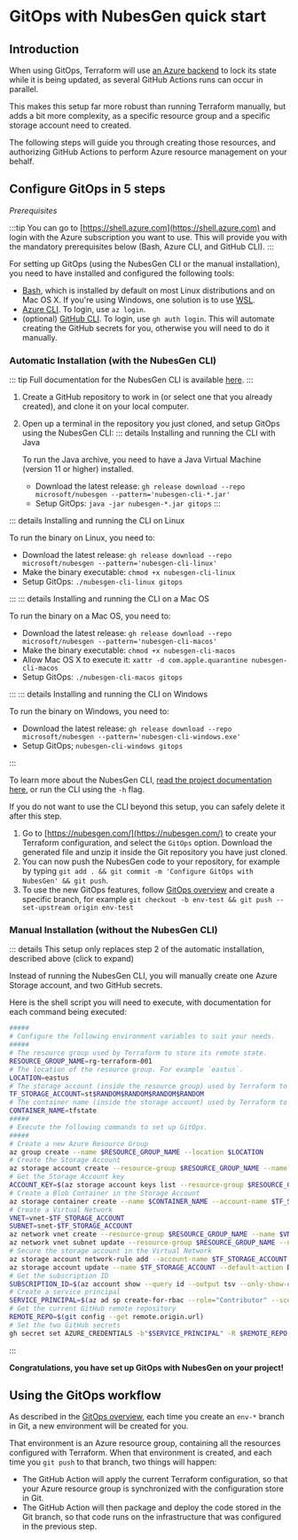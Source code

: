 # GitOps with NubesGen quick start

## Introduction

When using GitOps, Terraform will use [an Azure backend](https://www.terraform.io/docs/language/settings/backends/azurerm.html) to lock its state while it is being updated, as several GitHub Actions runs can occur in parallel.

This makes this setup far more robust than running Terraform manually, but adds a bit more complexity, as a specific resource group and a specific storage account need to created.

The following steps will guide you through creating those resources, and authorizing GitHub Actions to perform Azure resource management on your behalf.

## Configure GitOps in 5 steps

_Prerequisites_

:::tip
You can go to [https://shell.azure.com](https://shell.azure.com) and login with the Azure subscription you want to use. This will provide you with the 
mandatory prerequisites below (Bash, Azure CLI, and GitHub CLI).
:::

For setting up GitOps (using the NubesGen CLI or the manual installation), you need to have installed and configured the following tools:

- [Bash](https://fr.wikipedia.org/wiki/Bourne-Again_shell), which is installed by default on most Linux distributions and on Mac OS X. If you're using Windows, one solution is to use [WSL](https://aka.ms/nubesgen-install-wsl).
- [Azure CLI](https://aka.ms/nubesgen-install-az-cli). To login, use `az login`.
- (optional) [GitHub CLI](https://cli.github.com/). To login, use `gh auth login`. This will automate creating the GitHub secrets for you, otherwise you will need to do it manually.

### Automatic Installation (with the NubesGen CLI)

::: tip
Full documentation for the NubesGen CLI is available [here](/getting-started/cli/).
:::

1. Create a GitHub repository to work in (or select one that you already created), and clone it on your local computer.
1. Open up a terminal in the repository you just cloned, and setup GitOps using the NubesGen CLI:
::: details Installing and running the CLI with Java
   
   To run the Java archive, you need to have a Java Virtual Machine (version 11 or higher) installed.

   - Download the latest release: `gh release download --repo microsoft/nubesgen --pattern='nubesgen-cli-*.jar'`
   - Setup GitOps: `java -jar nubesgen-*.jar gitops`
:::

::: details Installing and running the CLI on Linux
   
   To run the binary on Linux, you need to:

   - Download the latest release: `gh release download --repo microsoft/nubesgen --pattern='nubesgen-cli-linux'`
   - Make the binary executable: `chmod +x nubesgen-cli-linux`
   - Setup GitOps: `./nubesgen-cli-linux gitops`

:::
::: details Installing and running the CLI on a Mac OS

   To run the binary on a Mac OS, you need to:

   - Download the latest release: `gh release download --repo microsoft/nubesgen --pattern='nubesgen-cli-macos'`
   - Make the binary executable: `chmod +x nubesgen-cli-macos`
   - Allow Mac OS X to execute it: `xattr -d com.apple.quarantine nubesgen-cli-macos`
   - Setup GitOps: `./nubesgen-cli-macos gitops`

:::
::: details Installing and running the CLI on Windows

   To run the binary on Windows, you need to:

   - Download the latest release: `gh release download --repo microsoft/nubesgen --pattern='nubesgen-cli-windows.exe'`
   - Setup GitOps; `nubesgen-cli-windows gitops`

:::

   To learn more about the NubesGen CLI, [read the project documentation here](/getting-started/cli/), or run the CLI using the `-h` flag.
   
   If you do not want to use the CLI beyond this setup, you can safely delete it after this step.
1. Go to [https://nubesgen.com/](https://nubesgen.com/) to create your Terraform configuration, and select the `GitOps` option. Download the generated file and unzip it inside the Git repository you have just cloned.
1. You can now push the NubesGen code to your repository, for example by typing `git add . && git commit -m 'Configure GitOps with NubesGen' && git push`.
1. To use the new GitOps features, follow [GitOps overview](/gitops/gitops-overview) and create a specific branch, for example
   `git checkout -b env-test && git push --set-upstream origin env-test`

### Manual Installation (without the NubesGen CLI)

::: details This setup only replaces step 2 of the automatic installation, described above (click to expand)

Instead of running the NubesGen CLI, you will manually create one Azure Storage account, and two GitHub secrets.

Here is the shell script you will need to execute, with documentation for each command being executed:

```bash
#####
# Configure the following environment variables to suit your needs.
#####
# The resource group used by Terraform to store its remote state.
RESOURCE_GROUP_NAME=rg-terraform-001
# The location of the resource group. For example `eastus`.
LOCATION=eastus
# The storage account (inside the resource group) used by Terraform to store its remote state.
TF_STORAGE_ACCOUNT=st$RANDOM$RANDOM$RANDOM$RANDOM
# The container name (inside the storage account) used by Terraform to store its remote state.
CONTAINER_NAME=tfstate
#####
# Execute the following commands to set up GitOps.
#####
# Create a new Azure Resource Group
az group create --name $RESOURCE_GROUP_NAME --location $LOCATION
# Create the Storage Account
az storage account create --resource-group $RESOURCE_GROUP_NAME --name $TF_STORAGE_ACCOUNT --sku Standard_LRS --allow-blob-public-access false --encryption-services blob
# Get the Storage Account key
ACCOUNT_KEY=$(az storage account keys list --resource-group $RESOURCE_GROUP_NAME --account-name $TF_STORAGE_ACCOUNT --query '[0].value' -o tsv)
# Create a Blob Container in the Storage Account
az storage container create --name $CONTAINER_NAME --account-name $TF_STORAGE_ACCOUNT --account-key $ACCOUNT_KEY
# Create a Virtual Network
VNET=vnet-$TF_STORAGE_ACCOUNT
SUBNET=snet-$TF_STORAGE_ACCOUNT
az network vnet create --resource-group $RESOURCE_GROUP_NAME --name $VNET --subnet-name $SUBNET
az network vnet subnet update --resource-group $RESOURCE_GROUP_NAME --name $SUBNET --vnet-name $VNET --service-endpoints "Microsoft.Storage"
# Secure the storage account in the Virtual Network
az storage account network-rule add --account-name $TF_STORAGE_ACCOUNT --vnet-name $VNET --subnet $SUBNET
az storage account update --name $TF_STORAGE_ACCOUNT --default-action Deny --bypass None
# Get the subscription ID
SUBSCRIPTION_ID=$(az account show --query id --output tsv --only-show-errors)
# Create a service principal
SERVICE_PRINCIPAL=$(az ad sp create-for-rbac --role="Contributor" --scopes="/subscriptions/$SUBSCRIPTION_ID" --sdk-auth --only-show-errors)
# Get the current GitHub remote repository
REMOTE_REPO=$(git config --get remote.origin.url)
# Set the two GitHub secrets
gh secret set AZURE_CREDENTIALS -b"$SERVICE_PRINCIPAL" -R $REMOTE_REPO && gh secret set TF_STORAGE_ACCOUNT -b"$TF_STORAGE_ACCOUNT" -R $REMOTE_REPO
```
:::

__Congratulations, you have set up GitOps with NubesGen on your project!__

## Using the GitOps workflow

As described in the [GitOps overview](/gitops/gitops-overview), each time you create an `env-*` branch in Git, a new environment will be created for you.

That environment is an Azure resource group, containing all the resources configured with Terraform. When that environment is created, and each time you `git push` to that branch, two things will happen:

- The GitHub Action will apply the current Terraform configuration, so that your Azure resource group is synchronized with the configuration store in Git.
- The GitHub Action will then package and deploy the code stored in the Git branch, so that code runs on the infrastructure that was configured in the previous step.
